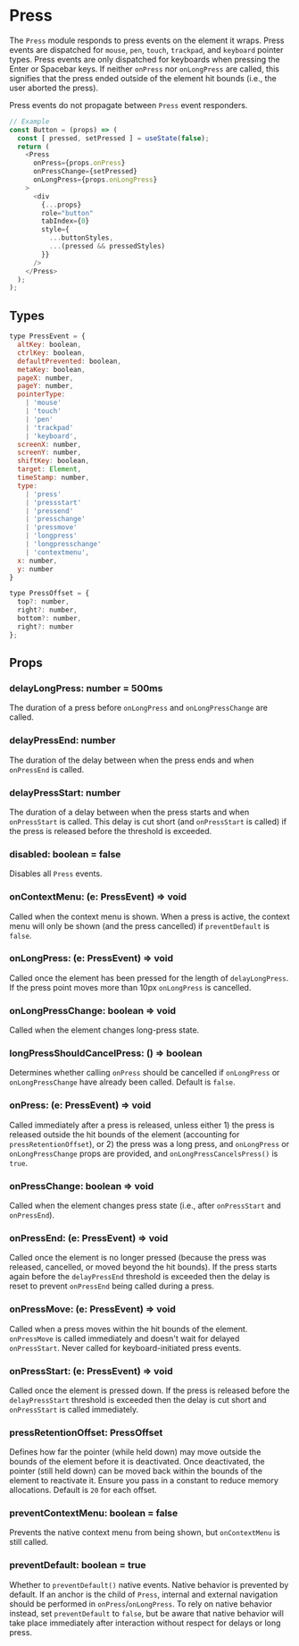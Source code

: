 # Press

The `Press` module responds to press events on the element it wraps. Press
events are dispatched for `mouse`, `pen`, `touch`, `trackpad`, and `keyboard`
pointer types. Press events are only dispatched for keyboards when pressing the
Enter or Spacebar keys. If neither `onPress` nor `onLongPress` are called, this
signifies that the press ended outside of the element hit bounds (i.e., the user
aborted the press).

Press events do not propagate between `Press` event responders.

```js
// Example
const Button = (props) => (
  const [ pressed, setPressed ] = useState(false);
  return (
    <Press
      onPress={props.onPress}
      onPressChange={setPressed}
      onLongPress={props.onLongPress}
    >
      <div
        {...props}
        role="button"
        tabIndex={0}
        style={
          ...buttonStyles,
          ...(pressed && pressedStyles)
        }}
      />
    </Press>
  );
);
```

## Types

```js
type PressEvent = {
  altKey: boolean,
  ctrlKey: boolean,
  defaultPrevented: boolean,
  metaKey: boolean,
  pageX: number,
  pageY: number,
  pointerType:
    | 'mouse'
    | 'touch'
    | 'pen'
    | 'trackpad'
    | 'keyboard',
  screenX: number,
  screenY: number,
  shiftKey: boolean,
  target: Element,
  timeStamp: number,
  type:
    | 'press'
    | 'pressstart'
    | 'pressend'
    | 'presschange'
    | 'pressmove'
    | 'longpress'
    | 'longpresschange'
    | 'contextmenu',
  x: number,
  y: number
}

type PressOffset = {
  top?: number,
  right?: number,
  bottom?: number,
  right?: number
};
```

## Props

### delayLongPress: number = 500ms

The duration of a press before `onLongPress` and `onLongPressChange` are called.

### delayPressEnd: number

The duration of the delay between when the press ends and when `onPressEnd` is
called.

### delayPressStart: number

The duration of a delay between when the press starts and when `onPressStart` is
called. This delay is cut short (and `onPressStart` is called) if the press is
released before the threshold is exceeded.

### disabled: boolean = false

Disables all `Press` events.

### onContextMenu: (e: PressEvent) => void

Called when the context menu is shown. When a press is active, the context menu
will only be shown (and the press cancelled) if `preventDefault` is `false`.

### onLongPress: (e: PressEvent) => void

Called once the element has been pressed for the length of `delayLongPress`. If
the press point moves more than 10px `onLongPress` is cancelled.

### onLongPressChange: boolean => void

Called when the element changes long-press state.

### longPressShouldCancelPress: () => boolean

Determines whether calling `onPress` should be cancelled if `onLongPress` or
`onLongPressChange` have already been called. Default is `false`.

### onPress: (e: PressEvent) => void

Called immediately after a press is released, unless either 1) the press is
released outside the hit bounds of the element (accounting for
`pressRetentionOffset`), or 2) the press was a long press,
and `onLongPress` or `onLongPressChange` props are provided, and
`onLongPressCancelsPress()` is `true`.

### onPressChange: boolean => void

Called when the element changes press state (i.e., after `onPressStart` and
`onPressEnd`).

### onPressEnd: (e: PressEvent) => void

Called once the element is no longer pressed (because the press was released,
cancelled, or moved beyond the hit bounds). If the press starts again before the
`delayPressEnd` threshold is exceeded then the delay is reset to prevent
`onPressEnd` being called during a press.

### onPressMove: (e: PressEvent) => void

Called when a press moves within the hit bounds of the element. `onPressMove` is
called immediately and doesn't wait for delayed `onPressStart`. Never called for
keyboard-initiated press events.  

### onPressStart: (e: PressEvent) => void

Called once the element is pressed down. If the press is released before the
`delayPressStart` threshold is exceeded then the delay is cut short and
`onPressStart` is called immediately.

### pressRetentionOffset: PressOffset

Defines how far the pointer (while held down) may move outside the bounds of the
element before it is deactivated. Once deactivated, the pointer (still held
down) can be moved back within the bounds of the element to reactivate it.
Ensure you pass in a constant to reduce memory allocations. Default is `20` for
each offset.

### preventContextMenu: boolean = false

Prevents the native context menu from being shown, but `onContextMenu`
is still called.

### preventDefault: boolean = true

Whether to `preventDefault()` native events. Native behavior is prevented by
default. If an anchor is the child of `Press`, internal and external navigation
should be performed in `onPress`/`onLongPress`. To rely on native behavior
instead, set `preventDefault` to `false`, but be aware that native behavior will
take place immediately after interaction without respect for delays or long
press.

